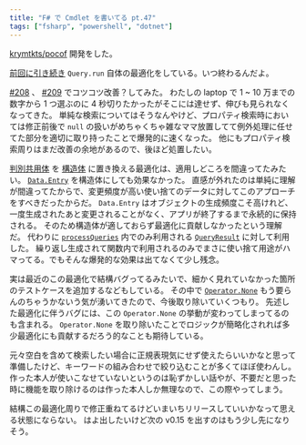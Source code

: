 ```yaml
---
title: "F# で Cmdlet を書いてる pt.47"
tags: ["fsharp", "powershell", "dotnet"]
---
```


[krymtkts/pocof](https://github.com/krymtkts/pocof) 開発をした。

[前回に引き続き](/posts/2024-08-04-writing-cmdlet-in-fsharp-pt46.html) `Query.run` 自体の最適化をしている。いつ終わるんだよ。

[#208](https://github.com/krymtkts/pocof/pull/208) 、 [#209](https://github.com/krymtkts/pocof/pull/209) でコツコツ改善？してみた。
わたしの laptop で 1 ~ 10 万までの数字から 1 つ選ぶのに 4 秒切りたかったがそこには達せず、伸びも見られなくなってきた。
単純な検索についてはそうなんやけど、プロパティ検索時においては修正前後で `null` の扱いがめちゃくちゃ雑なママ放置してて例外処理に任せてた部分を適切に取り持ったことで爆発的に速くなった。
他にもプロパティ検索周りはまだ改善の余地があるので、後ほど処置したい。

[判別共用体](https://learn.microsoft.com/en-us/dotnet/fsharp/language-reference/discriminated-unions) を [構造体](https://learn.microsoft.com/en-us/dotnet/fsharp/language-reference/structs) に置き換える最適化は、適用しどころを間違ってたみたい。
[`Data.Entry`](https://github.com/krymtkts/pocof/blob/cc9c317247adf010ff54cfdfc03bfbe70044922b/src/pocof/Data.fs#L138-L142) を構造体にしても効果なかった。
直感が外れたのは単純に理解が間違ってたからで、変更頻度が高い使い捨てのデータに対してこのアプローチをすべきだったからだ。
`Data.Entry` はオブジェクトの生成頻度こそ高けれど、一度生成されたあと変更されることがなく、アプリが終了するまで永続的に保持される。
そのため構造体が適しておらず最適化に貢献しなかったという理解だ。
代わりに [`processQueries`](https://github.com/krymtkts/pocof/blob/cc9c317247adf010ff54cfdfc03bfbe70044922b/src/pocof/Query.fs#L169-L201) 内でのみ利用される [`QueryResult`](https://github.com/krymtkts/pocof/blob/cc9c317247adf010ff54cfdfc03bfbe70044922b/src/pocof/Query.fs#L158-L167) に対して利用した。
繰り返し生成されて関数内で利用されるのみでまさに使い捨て用途がハマってる。でもそんな爆発的な効果は出てなくて少し残念。

実は最近のこの最適化で結構バグってるみたいで、細かく見れていなかった箇所のテストケースを追加するなどもしている。
その中で [`Operator.None`](https://github.com/krymtkts/pocof/blob/cc9c317247adf010ff54cfdfc03bfbe70044922b/src/pocof/Data.fs#L238) もう要らんのちゃうかないう気が湧いてきたので、今後取り除いていくつもり。
先述した最適化に伴うバグには、この `Operator.None` の挙動が変わってしまってるのも含まれる。
`Operator.None` を取り除いたことでロジックが簡略化されれば多少最適化にも貢献するだろう的なことも期待している。

元々空白を含めて検索したい場合に正規表現気にせず使えたらいいかなと思って準備したけど、キーワードの組み合わせで絞り込むことが多くてほぼ使わんし。
作った本人が使いこなせていないというのは恥ずかしい話やが、不要だと思った時に機能を取り除けるのは作った本人しか無理なので、この際やってしまう。

結構この最適化周りで修正重ねてるけどいまいちリリースしていいかなって思える状態にならない。
はよ出したいけど次の v0.15 を出すのはもう少し先になりそう。
